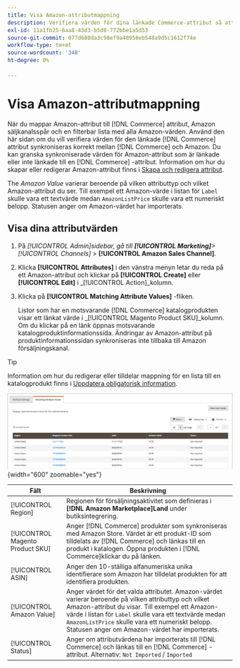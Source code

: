```yaml
---
title: Visa Amazon-attributmappning
description: Verifiera värden för dina länkade Commerce-attribut så att de synkroniseras korrekt mellan Commerce och Amazon.
exl-id: 11a1fb25-6aa8-43d3-b5d8-772bbe1a5d53
source-git-commit: 077d680da3c98ef9a48958eb548a9d5c1612f74e
workflow-type: tm+mt
source-wordcount: '348'
ht-degree: 0%

---
```


# Visa Amazon-attributmappning

När du mappar Amazon-attribut till [!DNL Commerce] attribut, Amazon säljkanalsspår och en filterbar lista med alla Amazon-värden. Använd den här sidan om du vill verifiera värden för den länkade [!DNL Commerce] attribut synkroniseras korrekt mellan [!DNL Commerce] och Amazon. Du kan granska synkroniserade värden för Amazon-attribut som är länkade eller inte länkade till en [!DNL Commerce] -attribut. Information om hur du skapar eller redigerar Amazon-attribut finns i [Skapa och redigera attribut](./creating-attributes.md).

The _Amazon Value_ varierar beroende på vilken attributtyp och vilket Amazon-attribut du ser. Till exempel ett Amazon-värde i listan för `Label` skulle vara ett textvärde medan `AmazonListPrice` skulle vara ett numeriskt belopp. Statusen anger om Amazon-värdet har importerats.

## Visa dina attributvärden

1. På _[!UICONTROL Admin]_sidebar, gå till **[!UICONTROL Marketing]**>_[!UICONTROL Channels]_ > **[!UICONTROL Amazon Sales Channel]**.

1. Klicka **[!UICONTROL Attributes]** i den vänstra menyn letar du reda på ett Amazon-attribut och klickar på **[!UICONTROL Create]** eller **[!UICONTROL Edit]** i _[!UICONTROL Action]_kolumn.

1. Klicka på **[!UICONTROL Matching Attribute Values]** -fliken.

   Listor som har en motsvarande [!DNL Commerce] katalogprodukten visar ett länkat värde i _[!UICONTROL Magento Product SKU]_kolumn. Om du klickar på en länk öppnas motsvarande katalogproduktinformationssida. Ändringar av Amazon-attribut på produktinformationssidan synkroniseras inte tillbaka till Amazon försäljningskanal.

>[!TIP]
>Information om hur du redigerar eller tilldelar mappning för en lista till en katalogprodukt finns i [Uppdatera obligatorisk information](./amazon-manually-update-incomplete-listing.md).

![Visa attributvärden](assets/amazon-managing-attribute-values.png){width="600" zoomable="yes"}

| Fält | Beskrivning |
|--- |--- |
| [!UICONTROL Region] | Regionen för försäljningsaktivitet som definieras i **[!DNL Amazon Marketplace]Land** under butiksintegrering. |
| [!UICONTROL Magento Product SKU] | Anger [!DNL Commerce] produkter som synkroniseras med Amazon Store. Värdet är ett produkt-ID som tilldelats av [!DNL Commerce] och länkas till en produkt i katalogen. Öppna produkten i [!DNL Commerce]klickar du på länken. |
| [!UICONTROL ASIN] | Anger den 10-ställiga alfanumeriska unika identifierare som Amazon har tilldelat produkten för att identifiera produkten. |
| [!UICONTROL Amazon Value] | Anger värdet för det valda attributet. Amazon-värdet varierar beroende på vilken attributtyp och vilket Amazon-attribut du visar. Till exempel ett Amazon-värde i listan för `Label` skulle vara ett textvärde medan `AmazonListPrice` skulle vara ett numeriskt belopp. Statusen anger om Amazon-värdet har importerats. |
| [!UICONTROL Status] | Anger om attributvärdena har importerats till [!DNL Commerce] och länkas till en [!DNL Commerce] -attribut. Alternativ: `Not Imported` / `Imported` |
